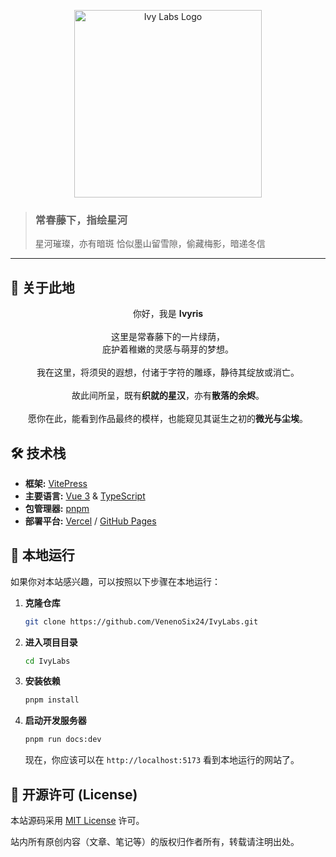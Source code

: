 <p align="center">
  <img src="https://s2.loli.net/2025/08/19/bMJqGzh89sWtlSD.png" alt="Ivy Labs Logo" width="300"/>
</p>

> ### 常春藤下，指绘星河
>
> 星河璀璨，亦有暗斑
> 恰似墨山留雪隙，偷藏梅影，暗递冬信

---

## 🌳 关于此地



<p align="center">
  你好，我是 <strong>Ivyris</strong>
  <br><br>
  这里是常春藤下的一片绿荫，<br>
  庇护着稚嫩的灵感与萌芽的梦想。
  <br><br>
  我在这里，将须臾的遐想，付诸于字符的雕琢，静待其绽放或消亡。
  <br><br>
  故此间所呈，既有<strong>织就的星汉</strong>，亦有<strong>散落的余烬</strong>。
  <br><br>
  愿你在此，能看到作品最终的模样，也能窥见其诞生之初的<strong>微光与尘埃</strong>。
</p>


## 🛠️ 技术栈

- **框架:** [VitePress](https://vitepress.dev/)
- **主要语言:** [Vue 3](https://vuejs.org/) & [TypeScript](https://www.typescriptlang.org/)
- **包管理器:** [pnpm](https://pnpm.io/)
- **部署平台:** [Vercel](http://vercel.com/) / [GitHub Pages](https://pages.github.com/)

## 🚀 本地运行

如果你对本站感兴趣，可以按照以下步骤在本地运行：

1. **克隆仓库**

   ```bash
   git clone https://github.com/VenenoSix24/IvyLabs.git
   ```

2. **进入项目目录**

   ```bash
   cd IvyLabs
   ```

3. **安装依赖**

   ```bash
   pnpm install
   ```

4. **启动开发服务器**

   ```bash
   pnpm run docs:dev
   ```

   现在，你应该可以在 `http://localhost:5173` 看到本地运行的网站了。

## 📄 开源许可 (License)

本站源码采用 [MIT License](https://opensource.org/licenses/MIT) 许可。

站内所有原创内容（文章、笔记等）的版权归作者所有，转载请注明出处。
